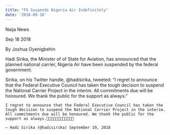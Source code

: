 ```yaml
---
title: "FG Suspends Nigeria Air Indefinitely"
date: '2018-09-18'
---
```

Naija News

Sep 18 2018

By Joshua Oyenigbehin

Hadi Sirika, the Minister of of State for Aviation, has announced  that the planned national carrier, Nigeria Air have been suspended by the federal government.

Sirika, on his Twitter handle, @hadisirika, tweeted: “I regret to announce that the Federal Executive Council has taken the tough decision to suspend the National Carrier Project in the interim. All commitments due will be honoured. We thank the public for the support as always.”

    I regret to announce that the Federal Executive Council has taken the tough decision to suspend the National Carrier Project in the interim. All commitments due will be honoured. We thank the public for the support as always.🙏🏾🙏🏾🙏🏾🇳🇬🇳🇬🇳🇬

    — Hadi Sirika (@hadisirika) September 19, 2018
